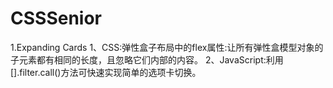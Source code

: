 # CSSSenior
1.Expanding Cards
1、CSS:弹性盒子布局中的flex属性:让所有弹性盒模型对象的子元素都有相同的长度，且忽略它们内部的内容。
2、JavaScript:利用[].filter.call()方法可快速实现简单的选项卡切换。
